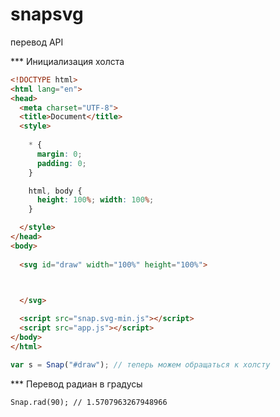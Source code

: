 # snapsvg
перевод API


*** Инициализация холста

```html
<!DOCTYPE html>
<html lang="en">
<head>
  <meta charset="UTF-8">
  <title>Document</title>
  <style>
    
    * { 
      margin: 0;
      padding: 0;
    }

    html, body {
      height: 100%; width: 100%;
    }

  </style>
</head>
<body>
  
  <svg id="draw" width="100%" height="100%">
    


  </svg>

  <script src="snap.svg-min.js"></script>
  <script src="app.js"></script>
</body>
</html>
````

```javascript
var s = Snap("#draw"); // теперь можем обращаться к холсту
```

*** Перевод радиан в градусы

```
Snap.rad(90); // 1.5707963267948966
```
